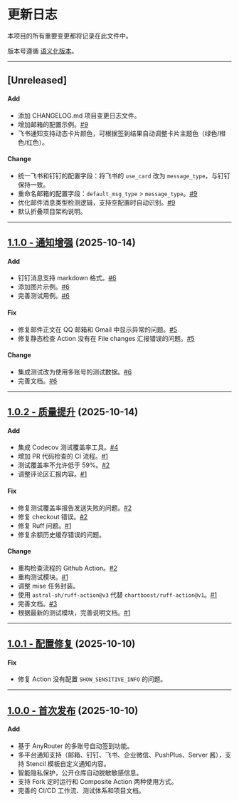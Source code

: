 # 更新日志

本项目的所有重要变更都将记录在此文件中。

版本号遵循 [语义化版本](https://semver.org/lang/zh-CN/)。

---

## [Unreleased]

#### Add
* 添加 CHANGELOG.md 项目变更日志文件。
* 增加邮箱的配置示例。[#9](https://github.com/rakuyoMo/autocheck-anyrouter/pull/9)
* 飞书通知支持动态卡片颜色，可根据签到结果自动调整卡片主题色（绿色/橙色/红色）。

#### Change
* 统一飞书和钉钉的配置字段：将飞书的 `use_card` 改为 `message_type`，与钉钉保持一致。
* 重命名邮箱的配置字段：`default_msg_type` > `message_type`。[#9](https://github.com/rakuyoMo/autocheck-anyrouter/pull/9)
* 优化邮件消息类型检测逻辑，支持空配置时自动识别。[#9](https://github.com/rakuyoMo/autocheck-anyrouter/pull/9)
* 默认折叠项目架构说明。

---

## [1.1.0 - 通知增强](https://github.com/rakuyoMo/autocheck-anyrouter/releases/tag/v1.1.0) (2025-10-14)

#### Add
* 钉钉消息支持 markdown 格式。[#6](https://github.com/rakuyoMo/autocheck-anyrouter/pull/6)
* 添加图片示例。[#6](https://github.com/rakuyoMo/autocheck-anyrouter/pull/6)
* 完善测试用例。[#6](https://github.com/rakuyoMo/autocheck-anyrouter/pull/6)

#### Fix
* 修复邮件正文在 QQ 邮箱和 Gmail 中显示异常的问题。[#5](https://github.com/rakuyoMo/autocheck-anyrouter/pull/5)
* 修复静态检查 Action 没有在 File changes 汇报错误的问题。[#5](https://github.com/rakuyoMo/autocheck-anyrouter/pull/5)

#### Change
* 集成测试改为使用多账号的测试数据。[#6](https://github.com/rakuyoMo/autocheck-anyrouter/pull/6)
* 完善文档。[#6](https://github.com/rakuyoMo/autocheck-anyrouter/pull/6)

---

## [1.0.2 - 质量提升](https://github.com/rakuyoMo/autocheck-anyrouter/releases/tag/v1.0.2) (2025-10-14)

#### Add
* 集成 Codecov 测试覆盖率工具。[#4](https://github.com/rakuyoMo/autocheck-anyrouter/pull/4)
* 增加 PR 代码检查的 CI 流程。[#1](https://github.com/rakuyoMo/autocheck-anyrouter/pull/1)
* 测试覆盖率不允许低于 59%。[#2](https://github.com/rakuyoMo/autocheck-anyrouter/pull/2)
* 调整评论区汇报内容。[#1](https://github.com/rakuyoMo/autocheck-anyrouter/pull/1)

#### Fix
* 修复测试覆盖率报告发送失败的问题。[#2](https://github.com/rakuyoMo/autocheck-anyrouter/pull/2)
* 修复 checkout 错误。[#2](https://github.com/rakuyoMo/autocheck-anyrouter/pull/2)
* 修复 Ruff 问题。[#1](https://github.com/rakuyoMo/autocheck-anyrouter/pull/1)
* 修复余额历史缓存错误的问题。

#### Change
* 重构检查流程的 Github Action。[#2](https://github.com/rakuyoMo/autocheck-anyrouter/pull/2)
* 重构测试模块。[#1](https://github.com/rakuyoMo/autocheck-anyrouter/pull/1)
* 调整 mise 任务封装。
* 使用 `astral-sh/ruff-action@v3` 代替 `chartboost/ruff-action@v1`。[#1](https://github.com/rakuyoMo/autocheck-anyrouter/pull/1)
* 完善文档。[#3](https://github.com/rakuyoMo/autocheck-anyrouter/pull/3)
* 根据最新的测试模块，完善说明文档。[#1](https://github.com/rakuyoMo/autocheck-anyrouter/pull/1)

---

## [1.0.1 - 配置修复](https://github.com/rakuyoMo/autocheck-anyrouter/releases/tag/v1.0.1) (2025-10-10)

#### Fix
* 修复 Action 没有配置 `SHOW_SENSITIVE_INFO` 的问题。

---

## [1.0.0 - 首次发布](https://github.com/rakuyoMo/autocheck-anyrouter/releases/tag/v1.0.0) (2025-10-10)

#### Add
* 基于 AnyRouter 的多账号自动签到功能。
* 多平台通知支持（邮箱、钉钉、飞书、企业微信、PushPlus、Server 酱），支持 Stencil 模板自定义通知内容。
* 智能隐私保护，公开仓库自动脱敏敏感信息。
* 支持 Fork 定时运行和 Composite Action 两种使用方式。
* 完善的 CI/CD 工作流、测试体系和项目文档。
